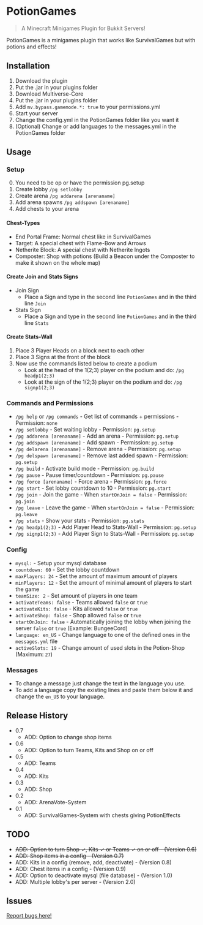 # PotionGames

> A Minecraft Minigames Plugin for Bukkit Servers!

PotionGames is a minigames plugin that works like SurvivalGames but with potions and effects!

## Installation

1. Download the plugin
2. Put the .jar in your plugins folder
3. Download Multiverse-Core
4. Put the .jar in your plugins folder
5. Add `mv.bypass.gamemode.*: true` to your permissions.yml
5. Start your server
6. Change the config.yml in the PotionGames folder like you want it
7. (Optional) Change or add languages to the messages.yml in the PotionGames folder

## Usage

### Setup

0. You need to be op or have the permission pg.setup
1. Create lobby `/pg setlobby`
2. Create arena `/pg addarena [arenaname]`
3. Add arena spawns `/pg addspawn [arenaname]`
4. Add chests to your arena

#### Chest-Types

* End Portal Frame: Normal chest like in SurvivalGames
* Target: A special chest with Flame-Bow and Arrows
* Netherite Block: A special chest with Netherite Ingots
* Composter: Shop with potions (Build a Beacon under the Composter to make it shown on the whole map)

#### Create Join and Stats Signs

* Join Sign
  * Place a Sign and type in the second line `PotionGames` and in the third line `Join`
* Stats Sign
  * Place a Sign and type in the second line `PotionGames` and in the third line `Stats`

#### Create Stats-Wall

1. Place 3 Player Heads on a block next to each other
2. Place 3 Signs at the front of the block
3. Now use the commands listed below to create a podium
    * Look at the head of the 1(2;3) player on the podium and do: `/pg headp1(2;3)`
    * Look at the sign of the 1(2;3) player on the podium and do: `/pg signp1(2;3)`

### Commands and Permissions

* `/pg help` or `/pg commands` - Get list of commands + permissions - Permission: `none`
* `/pg setlobby` - Set waiting lobby - Permission: `pg.setup`
* `/pg addarena [arenaname]` - Add an arena - Permission: `pg.setup`
* `/pg addspawn [arenaname]` - Add spawn - Permission: `pg.setup`
* `/pg delarena [arenaname]` - Remove arena - Permission: `pg.setup`
* `/pg delspawn [arenaname]` - Remove last added spawn - Permission: `pg.setup`
* `/pg build` - Activate build mode - Permission: `pg.build`
* `/pg pause` - Pause timer/countdown - Permission: `pg.pause`
* `/pg force [arenaname]` - Force arena - Permission: `pg.force`
* `/pg start` - Set lobby countdown to 10 - Permission: `pg.start`
* `/pg join` - Join the game - When `startOnJoin = false` - Permission: `pg.join` 
* `/pg leave` - Leave the game - When `startOnJoin = false` - Permission: `pg.leave` 
* `/pg stats` - Show your stats - Permission: `pg.stats`
* `/pg headp1(2;3)` - Add Player Head to Stats-Wall - Permission: `pg.setup`
* `/pg signp1(2;3)` - Add Player Sign to Stats-Wall - Permission: `pg.setup`

### Config

* `mysql:` - Setup your mysql database
* `countdown: 60` - Set the lobby countdown
* `maxPlayers: 24` - Set the amount of maximum amount of players
* `minPlayers: 12` - Set the amount of minimal amount of players to start the game
* `teamSize: 2` - Set amount of players in one team
* `activateTeams: false` - Teams allowed `false` or `true`
* `activateKits: false` - Kits allowed `false` or `true`
* `activateShop: false` - Shop allowed `false` or `true`
* `startOnJoin: false` - Automatically joining the lobby when joining the server `false` or `true` (Example: BungeeCord)
* `language: en_US` - Change language to one of the defined ones in the `messages.yml` file
* `activeSlots: 19` - Change amount of used slots in the Potion-Shop (Maximum: `27`)

### Messages

* To change a message just change the text in the language you use.
* To add a language copy the existing lines and paste them below it and change the `en_US` to your language.

## Release History

* 0.7
  * ADD: Option to change shop items
* 0.6
  * ADD: Option to turn Teams, Kits and Shop on or off
* 0.5
  * ADD: Teams
* 0.4
  * ADD: Kits
* 0.3
  * ADD: Shop
* 0.2
  * ADD: ArenaVote-System
* 0.1
  * ADD: SurvivalGames-System with chests giving PotionEffects

## TODO

* ~~ADD: Option to turn Shop &#10003;, Kits &#10003; or Teams &#10003; on or off - (Version 0.6)~~
* ~~ADD: Shop items in a config - (Version 0.7)~~
* ADD: Kits in a config (remove, add, deactivate) - (Version 0.8)
* ADD: Chest items in a config - (Version 0.9)
* ADD: Option to deactivate mysql (file database) - (Version 1.0)
* ADD: Multiple lobby's per server - (Version 2.0)


## Issues

[Report bugs here!](https://github.com/andersspielen/PotionGamesIssues/issues)
